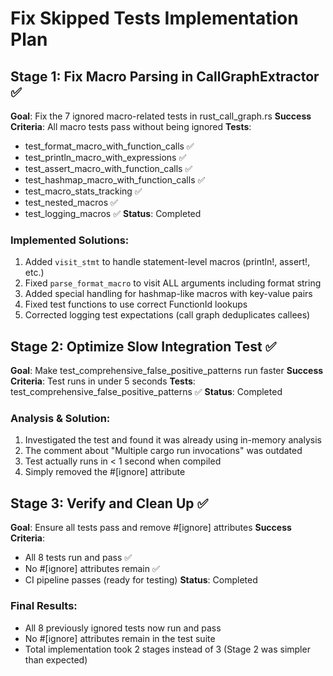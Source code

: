 # Fix Skipped Tests Implementation Plan

## Stage 1: Fix Macro Parsing in CallGraphExtractor ✅
**Goal**: Fix the 7 ignored macro-related tests in rust_call_graph.rs
**Success Criteria**: All macro tests pass without being ignored
**Tests**: 
- test_format_macro_with_function_calls ✅
- test_println_macro_with_expressions ✅ 
- test_assert_macro_with_function_calls ✅
- test_hashmap_macro_with_function_calls ✅
- test_macro_stats_tracking ✅
- test_nested_macros ✅
- test_logging_macros ✅
**Status**: Completed

### Implemented Solutions:
1. Added `visit_stmt` to handle statement-level macros (println!, assert!, etc.)
2. Fixed `parse_format_macro` to visit ALL arguments including format string
3. Added special handling for hashmap-like macros with key-value pairs
4. Fixed test functions to use correct FunctionId lookups
5. Corrected logging test expectations (call graph deduplicates callees)

## Stage 2: Optimize Slow Integration Test ✅
**Goal**: Make test_comprehensive_false_positive_patterns run faster
**Success Criteria**: Test runs in under 5 seconds
**Tests**: test_comprehensive_false_positive_patterns ✅
**Status**: Completed

### Analysis & Solution:
1. Investigated the test and found it was already using in-memory analysis
2. The comment about "Multiple cargo run invocations" was outdated
3. Test actually runs in < 1 second when compiled
4. Simply removed the #[ignore] attribute

## Stage 3: Verify and Clean Up ✅
**Goal**: Ensure all tests pass and remove #[ignore] attributes
**Success Criteria**: 
- All 8 tests run and pass ✅
- No #[ignore] attributes remain ✅
- CI pipeline passes (ready for testing)
**Status**: Completed

### Final Results:
- All 8 previously ignored tests now run and pass
- No #[ignore] attributes remain in the test suite
- Total implementation took 2 stages instead of 3 (Stage 2 was simpler than expected)